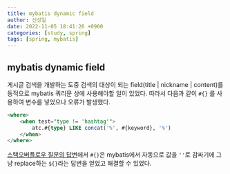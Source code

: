 ```yaml
---
title: mybatis dynamic field
author: 신성일
date: 2022-11-05 18:41:26 +0900
categories: [study, spring]
tags: [spring, mybatis]
---
```


## mybatis dynamic field

게시글 검색을 개발하는 도중 검색의 대상이 되는 field(title | nickname | content)를 동적으로 mybatis 쿼리문 상에 사용해야할 일이 있었다. 따라서 다음과 같이 `#{}` 를 사용하여 변수를 넣었으나 오류가 발생했다.

```sql
<where>
	<when test="type != 'hashtag'">
		atc.#{type} LIKE concat('%', #{keyword}, '%')
	</when>
</where>
```

[스택오버플로우 질문의 답변](https://stackoverflow.com/questions/25877458/how-to-pass-dynamic-fields-and-values-using-mybatis-3)에서 `#{}`은 mybatis에서 자동으로 값을 `''`로 감싸기에 그냥 replace하는 `${}`라는 답변을 얻었고 해결할 수 있었다.
